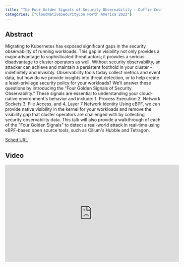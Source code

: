 ```yaml
---
title: "The Four Golden Signals of Security Observability - Duffie Cooley, Isovalent"
categories: ["CloudNativeSecurityCon North America 2023"]
---
```


## Abstract

Migrating to Kubernetes has exposed significant gaps in the security observability of running workloads. This gap in visibility not only provides a major advantage to sophisticated threat actors; it provides a serious disadvantage to cluster operators as well. Without security observability, an attacker can achieve and maintain a persistent foothold in your cluster - indefinitely and invisibly. Observability tools today collect metrics and event data, but how do we provide insights into threat detection, or to help create a least-privilege security policy for your workloads? We’ll answer these questions by introducing the "Four Golden Signals of Security Observability." These signals are essential to understanding your cloud-native environment's behavior and include: 1. Process Execution 2. Network Sockets 3. File Access, and 4. Layer 7 Network Identity Using eBPF, we can provide native visibility in the kernel for your workloads and remove the visibility gap that cluster operators are challenged with by collecting security observability data. This talk will also provide a walkthrough of each of the "Four Golden Signals" to detect a real-world attack in real-time using eBPF-based open source tools, such as Cilium's Hubble and Tetragon.

[Sched URL](https://cloudnativesecurityconna23.sched.com/event/a778deb310797181d123a2cddcf68d63)

## Video

<iframe width='560' height='315' src='https://www.youtube.com/embed/BQIJo2Lahb4' frameborder='0' allow='accelerometer; autoplay; encrypted-media; gyroscope; picture-in-picture' allowfullscreen></iframe>
